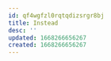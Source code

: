 ```yaml
---
id: qf4wgfzl0rqtqdizsrgr8bj
title: Instead
desc: ''
updated: 1668266656267
created: 1668266656267
---
```

